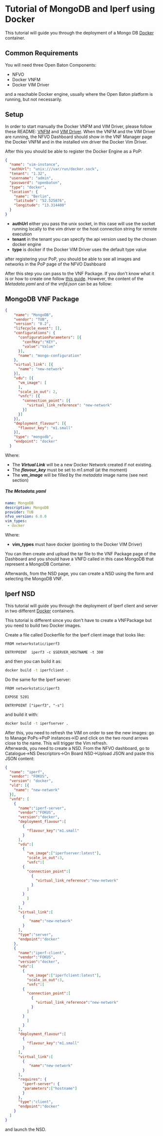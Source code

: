 # Tutorial of MongoDB and Iperf using Docker

This tutorial will guide you through the deployment of a Mongo DB [Docker](https://www.docker.com) container.

## Common Requirements

You will need three Open Baton Components:

* NFVO
* Docker VNFM
* Docker VIM Driver

and a reachable Docker engine, usually where the Open Baton platform is running, but not necessarily.


## Setup

In order to start manually the Docker VNFM and VIM Driver, please follow these README: [VNFM][docker-vnfm] and [VIM Driver][docker-driver].
When the VNFM and the VIM Driver are running, the NFVO Dashboard should show in the VNF Manager page the Docker VNFM and in the installed vim driver the Docker Vim Driver.

After this you should be able to register the Docker Engine as a PoP:

```json
{
  "name": "vim-instance",
  "authUrl": "unix:///var/run/docker.sock",
  "tenant": "1.32",
  "username": "admin",
  "password": "openbaton",
  "type": "docker",
  "location": {
    "name": "Berlin",
    "latitude": "52.525876",
    "longitude": "13.314400"
  }
}
```

* **authUrl** either you pass the unix socket, in this case will use the socket running locally to the vim driver or the host connection string for remote execution
* **tenant** in the tenant you can specify the api version used by the chosen docker engine
* **type** is docker if the Docker VIM Driver uses the default type value

after registering your PoP, you should be able to see all images and networks in the PoP page of the NFVO Dashboard

After this step you can pass to the VNF Package. If you don't know what it is or how to create one follow [this guide](vnf-package). However, the content of the _Metadata.yaml_ and of the _vnfd.json_ can be as follow:

## MongoDB  VNF Package

```json
{
    "name": "MongoDB",
    "vendor": "TUB",
    "version": "0.2",
    "lifecycle_event": [],
    "configurations": {
      "configurationParameters": [{
        "confKey":"KEY",
        "value":"Value"
      }],
      "name": "mongo-configuration"
    },
    "virtual_link": [{
      "name": "new-network"
    }],
    "vdu": [{
      "vm_image": [
      ],
      "scale_in_out": 2,
      "vnfc": [{
        "connection_point": [{
          "virtual_link_reference": "new-network"
        }]
      }]
    }],
    "deployment_flavour": [{
      "flavour_key": "m1.small"
    }],
    "type": "mongodb",
    "endpoint": "docker"
  }
```

Where:

* The _**Virtual Link**_ will be a new Docker Network created if not existing.
* The _**flavour_key**_ must be set to _m1.small_ (at the moment)  
* The _**vm_image**_ will be filled by the _metadata_ image name (see next section)  

##### The Metadata.yaml

```yaml
name: MongoDB
description: MongoDB
provider: TUB
nfvo_version: 6.0.0
vim_types:
 - docker
```

Where:

* **vim_types** must have docker (pointing to the Docker VIM Driver)

You can then create and upload the tar file to the VNF Package page of the Dashboard and you should have a VNFD called in this case MongoDB that represent a MongoDB Container.

Afterwards, from the NSD page, you can create a NSD using the form and selecting the MongoDB VNF.

## Iperf NSD

This tutorial will guide you through the deployment of Iperf client and server in two different [Docker](https://www.docker.com) containers.

This tutorial is different since you don't have to create a VNFPackage but you need to build two Docker images.

Create a file called Dockerfile for the Iperf client image that looks like:

```docker
FROM networkstatic/iperf3

ENTRYPOINT  iperf3 -c $SERVER_HOSTNAME -t 300
```
and then you can build it as:

```bash
docker build -t iperfclient .
```

Do the same for the Iperf server:

```docker
FROM networkstatic/iperf3

EXPOSE 5201

ENTRYPOINT ["iperf3", "-s"]
```

and build it with:

```bash
docker build -t iperfserver .
```

After this, you need to refresh the VIM on order to see the new images: go to Manage PoPs&rarr;PoP instances&rarr;ID and click on the two round arrows close to the name.
This will trigger the Vim refresh.  
Afterwards, you need to create a NSD. From the NFVO dashboard, go to Catalogue&rarr;NS Descriptors&rarr;On Board NSD&rarr;Upload JSON and paste this JSON content:

```json
{
  "name": "iperf",
  "vendor": "FOKUS",
  "version": "docker",
  "vld": [{
    "name": "new-network"
  }],
  "vnfd": [
    {
      "name":"iperf-server",
      "vendor":"FOKUS",
      "version":"docker",
      "deployment_flavour":[
        {
          "flavour_key":"m1.small"
        }
      ],
      "vdu":[
        {
          "vm_image":["iperfserver:latest"],
          "scale_in_out":3,
          "vnfc":[
        {
          "connection_point":[
            {
              "virtual_link_reference":"new-network"
            }
          ]
        }
          ]
        }
      ],
      "virtual_link":[
        {
           "name":"new-network"
        }
      ],
      "type":"server",
      "endpoint":"docker"
    },
    {
      "name":"iperf-client",
      "vendor":"FOKUS",
      "version":"docker",
      "vdu":[
        {
          "vm_image":["iperfclient:latest"],
          "scale_in_out":3,
          "vnfc":[
        {
          "connection_point":[
            {
              "virtual_link_reference":"new-network"
            }
          ]
        }
          ]
        }
      ],
      "deployment_flavour":[
        {
          "flavour_key":"m1.small"
        }
      ],
      "virtual_link":[
        {
           "name":"new-network"
        }
      ],
      "requires": {
        "iperf-server": {
        "parameters":["hostname"]
        }
      },
      "type":"client",
      "endpoint":"docker"
    }
  ]
}
```

and launch the NSD.

[docker-vnfm]: vnfm-docker
[docker-driver]: docker-driver
